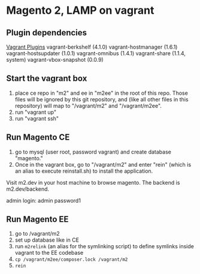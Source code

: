 # Magento 2, LAMP on vagrant

## Plugin dependencies
[Vagrant Plugins](https://www.vagrantup.com/docs/plugins/usage.html)
vagrant-berkshelf (4.1.0)
vagrant-hostmanager (1.6.1)
vagrant-hostsupdater (1.0.1)
vagrant-omnibus (1.4.1)
vagrant-share (1.1.4, system)
vagrant-vbox-snapshot (0.0.9)

## Start the vagrant box

1. place ce repo in "m2" and ee in "m2ee" in the root of this repo. Those files will be ignored by this git repository, and (like all other files in this repository) will map to "/vagrant/m2" and "/vagrant/m2ee".
2. run "vagrant up"
3. run "vagrant ssh"
 

## Run Magento CE

1. go to mysql (user root, password vagrant) and create database "magento."
2. Once in the vagrant box, go to "/vagrant/m2" and enter "rein" (which is an alias to execute reinstall.sh) to install the application.

Visit m2.dev in your host machine to browse magento. The backend is m2.dev/backend.

admin login:
admin
password1

## Run Magento EE

1. go to /vagrant/m2
2. set up database like in CE
3. run `m2relink` (an alias for the symlinking script) to define symlinks inside vagrant to the EE codebase
4. `cp /vagrant/m2ee/composer.lock /vagrant/m2 `
5. `rein`

